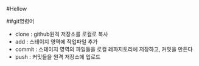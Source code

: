 #Hellow

##git명령어
- clone : github원격 저장소를 로컬로 복사
- add : 스테이지 영역에 작업파일 추가
- commit : 스테이지 영역의 파일들을 로컬 레파지토리에 저장하고, 커밋을 만든다
- push : 커밋들을 원격 저장소에 업로드